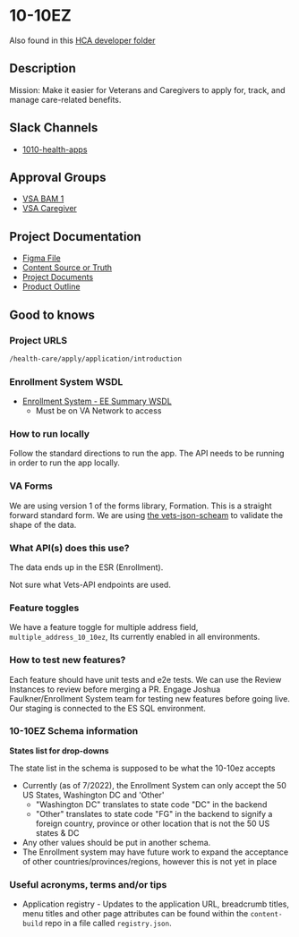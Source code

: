 # 10-10EZ

Also found in this [HCA developer folder](https://github.com/department-of-veterans-affairs/vets-website/blob/master/src/applications/hca/README.md)

## Description

Mission: Make it easier for Veterans and Caregivers to apply for, track, and manage care-related benefits.

## Slack Channels

- [1010-health-apps](https://dsva.slack.com/archives/CMJ2V70UV)

## Approval Groups

- [VSA BAM 1](https://github.com/orgs/department-of-veterans-affairs/teams/vsa-bam-1-frontend)
- [VSA Caregiver](https://github.com/orgs/department-of-veterans-affairs/teams/vsa-caregiver-frontend)

## Project Documentation

- [Figma File](https://www.figma.com/design/UljiHam46o5DItC5iDgmPd/10-10EZ?node-id=0-1)
- [Content Source or Truth](https://github.com/department-of-veterans-affairs/va.gov-team/blob/master/products/caregivers/10-10EZ/10-10EZ-application-copy.md)
- [Project Documents](https://github.com/department-of-veterans-affairs/va.gov-team/tree/master/products/health-care/application/va-application)
- [Product Outline](https://github.com/department-of-veterans-affairs/va.gov-team/blob/master/products/health-care/application/va-application/10-10EZ%20Health%20Care%20Application%20-%20Product%20Outline.md)

## Good to knows

### Project URLS

``` markdown
/health-care/apply/application/introduction
```
### Enrollment System WSDL
- [Enrollment System - EE Summary WSDL](https://ves.va.gov/esr-ws/spring-ws/getEESummary/eeSummary.wsdl)
     - Must be on VA Network to access

### How to run locally

Follow the standard directions to run the app. The API needs to be running in order to run the app locally.

### VA Forms

We are using version 1 of the forms library, Formation. This is a straight forward standard form. We are using [the vets-json-scheam](https://github.com/department-of-veterans-affairs/vets-json-schema) to validate the shape of the data.  

### What API(s) does this use?

The data ends up in the ESR (Enrollment).

Not sure what Vets-API endpoints are used.

### Feature toggles

We have a feature toggle for multiple address field, `multiple_address_10_10ez`, Its currently enabled in all environments.

### How to test new features?

Each feature should have unit tests and e2e tests. We can use the Review Instances to review before merging a PR.
Engage Joshua Faulkner/Enrollment System team for testing new features before going live.  Our staging is connected to the ES SQL environment.

### 10-10EZ Schema information

**States list for drop-downs**

The state list in the schema is supposed to be what the 10-10ez accepts
- Currently (as of 7/2022), the Enrollment System can only accept the 50 US States, Washington DC and 'Other'
     - "Washington DC" translates to state code "DC" in the backend
     - "Other" translates to state code "FG" in the backend to signify a foreign country, province or other location that is not the 50 US states & DC
- Any other values should be put in another schema. 
- The Enrollment system may have future work to expand the acceptance of other countries/provinces/regions, however this is not yet in place

### Useful acronyms, terms and/or tips

- Application registry - Updates to the application URL, breadcrumb titles, menu titles and other page attributes can be found within the `content-build` repo in a file called `registry.json`.
